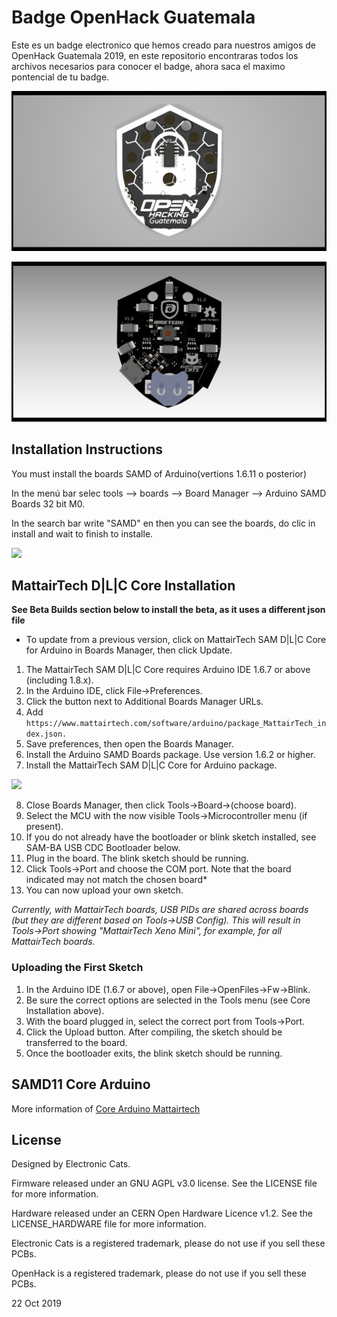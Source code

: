 # Badge OpenHack Guatemala

Este es un badge electronico que hemos creado para nuestros amigos de OpenHack Guatemala 2019, en este repositorio encontraras todos los archivos necesarios para conocer el badge, ahora saca el maximo pontencial de tu badge.

![Front](https://github.com/ElectronicCats/OpenHackBadge/raw/master/BadgeOpenHack/BadgeOpenHackFront.png)

![Back](https://github.com/ElectronicCats/OpenHackBadge/raw/master/BadgeOpenHack/BadgeOpenHackBottom.png)


## Installation Instructions

You must install the boards SAMD of Arduino(vertions 1.6.11 o posterior) 

In the menú bar selec tools --> boards --> Board Manager --> Arduino SAMD Boards 32 bit M0.

In the search bar write  "SAMD" en then you can see the boards, do clic in install and wait to finish to installe.

![](https://cdn-learn.adafruit.com/assets/assets/000/028/792/original/adafruit_products_arduinosamd162.png)



## MattairTech D|L|C Core Installation

**See Beta Builds section below to install the beta, as it uses a different json file**

* To update from a previous version, click on MattairTech SAM D|L|C Core for Arduino in Boards Manager, then click Update.

1. The MattairTech SAM D|L|C Core requires Arduino IDE 1.6.7 or above (including 1.8.x).
2. In the Arduino IDE, click File->Preferences.
3. Click the button next to Additional Boards Manager URLs.
4. Add `https://www.mattairtech.com/software/arduino/package_MattairTech_index.json.`
5. Save preferences, then open the Boards Manager.
6. Install the Arduino SAMD Boards package. Use version 1.6.2 or higher.
7. Install the MattairTech SAM D|L|C Core for Arduino package.

![](https://github.com/ElectronicCats/MeowMeow/wiki/assets/Paso1_IDE.png)

8. Close Boards Manager, then click Tools->Board->(choose board).
9. Select the MCU with the now visible Tools->Microcontroller menu (if present).
10. If you do not already have the bootloader or blink sketch installed, see SAM-BA USB CDC Bootloader below.
11. Plug in the board. The blink sketch should be running.
12. Click Tools->Port and choose the COM port. Note that the board indicated may not match the chosen board*
13. You can now upload your own sketch.

*Currently, with MattairTech boards, USB PIDs are shared across boards (but they are different based on Tools->USB Config).*
*This will result in Tools->Port showing "MattairTech Xeno Mini", for example, for all MattairTech boards.*

### Uploading the First Sketch

1. In the Arduino IDE (1.6.7 or above), open File->OpenFiles->Fw->Blink.
2. Be sure the correct options are selected in the Tools menu (see Core Installation above).
3. With the board plugged in, select the correct port from Tools->Port.
4. Click the Upload button. After compiling, the sketch should be transferred to the board.
5. Once the bootloader exits, the blink sketch should be running.

## SAMD11 Core Arduino

More information of [Core Arduino Mattairtech](https://github.com/mattairtech/ArduinoCore-samd)

## License

Designed by Electronic Cats.

Firmware released under an GNU AGPL v3.0 license. See the LICENSE file for more information.

Hardware released under an CERN Open Hardware Licence v1.2. See the LICENSE_HARDWARE file for more information.

Electronic Cats is a registered trademark, please do not use if you sell these PCBs.
 
OpenHack is a registered trademark, please do not use if you sell these PCBs.


22 Oct 2019
